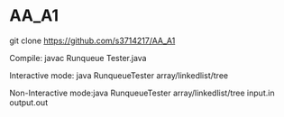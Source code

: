 # AA_A1

git clone https://github.com/s3714217/AA_A1

Compile: javac Runqueue Tester.java

Interactive mode: java RunqueueTester array/linkedlist/tree

Non-Interactive mode:java RunqueueTester array/linkedlist/tree input.in output.out
